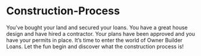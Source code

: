 # Construction-Process
You've bought your land and secured your loans. You have a great house design and have hired a contractor. Your plans have been approved and you have your permits in place. It’s time to enter the world of Owner Builder Loans. Let the fun begin and discover what the construction process is!
